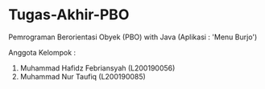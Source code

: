 # Tugas-Akhir-PBO
Pemrograman Berorientasi Obyek (PBO) with Java (Aplikasi : 'Menu Burjo')

Anggota Kelompok :
1. Muhammad Hafidz Febriansyah (L200190056)
2. Muhammad Nur Taufiq (L200190085)
